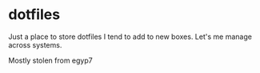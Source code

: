 # dotfiles
Just a place to store dotfiles I tend to add to new boxes.  Let's me manage across systems.

Mostly stolen from egyp7
